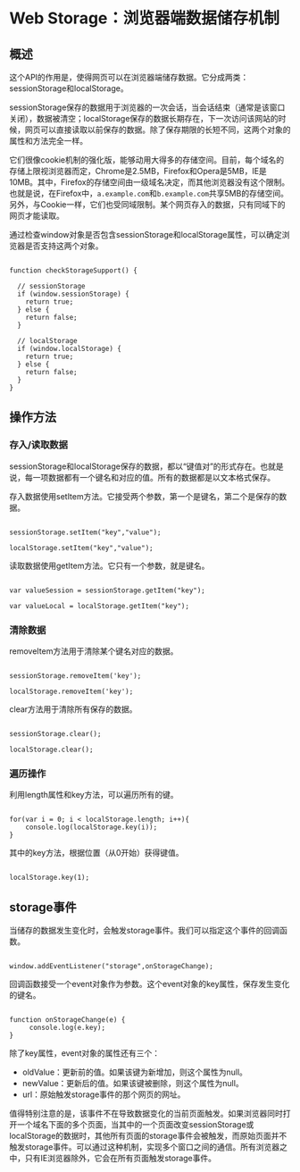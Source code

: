 # Web Storage：浏览器端数据储存机制


## 概述

这个API的作用是，使得网页可以在浏览器端储存数据。它分成两类：sessionStorage和localStorage。

sessionStorage保存的数据用于浏览器的一次会话，当会话结束（通常是该窗口关闭），数据被清空；localStorage保存的数据长期存在，下一次访问该网站的时候，网页可以直接读取以前保存的数据。除了保存期限的长短不同，这两个对象的属性和方法完全一样。

它们很像cookie机制的强化版，能够动用大得多的存储空间。目前，每个域名的存储上限视浏览器而定，Chrome是2.5MB，Firefox和Opera是5MB，IE是10MB。其中，Firefox的存储空间由一级域名决定，而其他浏览器没有这个限制。也就是说，在Firefox中，`a.example.com`和`b.example.com`共享5MB的存储空间。另外，与Cookie一样，它们也受同域限制。某个网页存入的数据，只有同域下的网页才能读取。

通过检查window对象是否包含sessionStorage和localStorage属性，可以确定浏览器是否支持这两个对象。

```

function checkStorageSupport() {
 
  // sessionStorage
  if (window.sessionStorage) {
    return true;
  } else {
    return false;
  }
   
  // localStorage
  if (window.localStorage) {
    return true;
  } else {
    return false;
  }
}

```

## 操作方法

### 存入/读取数据

sessionStorage和localStorage保存的数据，都以“键值对”的形式存在。也就是说，每一项数据都有一个键名和对应的值。所有的数据都是以文本格式保存。

存入数据使用setItem方法。它接受两个参数，第一个是键名，第二个是保存的数据。

```

sessionStorage.setItem("key","value");

localStorage.setItem("key","value");

```

读取数据使用getItem方法。它只有一个参数，就是键名。

```

var valueSession = sessionStorage.getItem("key");

var valueLocal = localStorage.getItem("key");

```

### 清除数据

removeItem方法用于清除某个键名对应的数据。

```

sessionStorage.removeItem('key');

localStorage.removeItem('key');

```

clear方法用于清除所有保存的数据。

```

sessionStorage.clear();

localStorage.clear(); 

```

### 遍历操作

利用length属性和key方法，可以遍历所有的键。

```

for(var i = 0; i < localStorage.length; i++){
    console.log(localStorage.key(i));
}

```

其中的key方法，根据位置（从0开始）获得键值。

```

localStorage.key(1);

```

## storage事件

当储存的数据发生变化时，会触发storage事件。我们可以指定这个事件的回调函数。

```

window.addEventListener("storage",onStorageChange);

```

回调函数接受一个event对象作为参数。这个event对象的key属性，保存发生变化的键名。

```

function onStorageChange(e) {
     console.log(e.key);    
}

```

除了key属性，event对象的属性还有三个：

- oldValue：更新前的值。如果该键为新增加，则这个属性为null。
- newValue：更新后的值。如果该键被删除，则这个属性为null。
- url：原始触发storage事件的那个网页的网址。

值得特别注意的是，该事件不在导致数据变化的当前页面触发。如果浏览器同时打开一个域名下面的多个页面，当其中的一个页面改变sessionStorage或localStorage的数据时，其他所有页面的storage事件会被触发，而原始页面并不触发storage事件。可以通过这种机制，实现多个窗口之间的通信。所有浏览器之中，只有IE浏览器除外，它会在所有页面触发storage事件。



